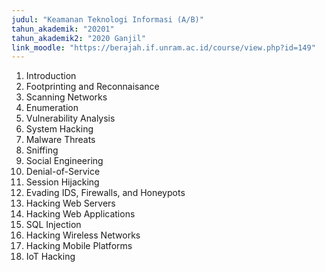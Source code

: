 ```yaml
---
judul: "Keamanan Teknologi Informasi (A/B)"
tahun_akademik: "20201"
tahun_akademik2: "2020 Ganjil"
link_moodle: "https://berajah.if.unram.ac.id/course/view.php?id=149"
---
```


1. Introduction
2. Footprinting and Reconnaisance
3. Scanning Networks
4. Enumeration
5. Vulnerability Analysis
6. System Hacking
7. Malware Threats
8. Sniffing
9. Social Engineering
10. Denial-of-Service
11. Session Hijacking
12. Evading IDS, Firewalls, and Honeypots
13. Hacking Web Servers
14. Hacking Web Applications
15. SQL Injection
16. Hacking Wireless Networks
17. Hacking Mobile Platforms
18. IoT Hacking
